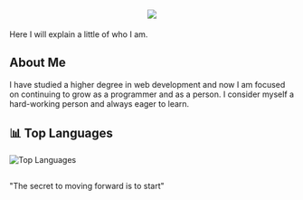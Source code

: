 <h1 align="center">
  <img src="https://readme-typing-svg.herokuapp.com/?font=Poppins&size=35&center=true&vCenter=true&width=600&height=70&duration=4000&color=4FD1C5&lines=Welcome+to+my+profile;+I'm+Marc+Marqués;">
</h1>

Here I will explain a little of who I am.

## About Me
I have studied a higher degree in web development and now I am focused on continuing to grow as a programmer and as a person. I consider myself a hard-working person and always eager to learn.

## 📊 Top Languages
![Top Languages](https://github-readme-stats.vercel.app/api/top-langs/?username=marcmarfer&langs_count=6&layout=compact&theme=dark)

##
"The secret to moving forward is to start"

